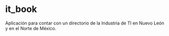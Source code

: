 # it_book
Aplicación para contar con un directorio de la Industria de TI en Nuevo León y en el Norte de México.
